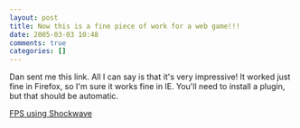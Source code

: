 ```yaml
---
layout: post
title: Now this is a fine piece of work for a web game!!!
date: 2005-03-03 10:48
comments: true
categories: []
---
```

Dan sent me this link. All I can say is that it's very impressive! It worked just fine in Firefox, so I'm sure it works fine in IE. You'll need to install a plugin, but that should be automatic.

<a href="http://www.rasterwerks.com/dev.public/phosphor_alpha_4_248.htm">FPS using Shockwave</a>
